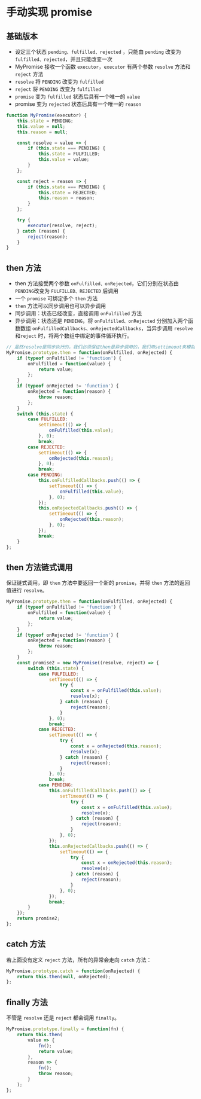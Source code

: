 # 手动实现 promise

## 基础版本

-   设定三个状态 `pending、fulfilled、rejected` ，只能由 `pending` 改变为 `fulfilled、rejected`，并且只能改变一次
-   MyPromise 接收一个函数 `executor`，`executor` 有两个参数 `resolve` 方法和 `reject` 方法
-   `resolve` 将 `PENDING` 改变为 `fulfilled`
-   `reject` 将 `PENDING` 改变为 `fulfilled`
-   `promise` 变为 `fulfilled` 状态后具有一个唯一的 `value`
-   promise 变为 `rejected` 状态后具有一个唯一的 `reason`

```js
function MyPromise(executor) {
    this.state = PENDING;
    this.value = null;
    this.reason = null;

    const resolve = value => {
        if (this.state === PENDING) {
            this.state = FULFILLED;
            this.value = value;
        }
    };

    const reject = reason => {
        if (this.state === PENDING) {
            this.state = REJECTED;
            this.reason = reason;
        }
    };

    try {
        executor(resolve, reject);
    } catch (reason) {
        reject(reason);
    }
}
```

## then 方法

-   then 方法接受两个参数 `onFulfilled、onRejected`，它们分别在状态由 `PENDING`改变为 `FULFILLED、REJECTED` 后调用
-   一个 `promise` 可绑定多个 `then` 方法
-   `then` 方法可以同步调用也可以异步调用
-   同步调用：状态已经改变，直接调用 `onFulfilled` 方法
-   异步调用：状态还是 `PENDING`，将 `onFulfilled、onRejected` 分别加入两个函数数组 `onFulfilledCallbacks、onRejectedCallbacks`，当异步调用 `resolve` 和`reject` 时，将两个数组中绑定的事件循环执行。

```js
// 虽然resolve是同步执行的，我们必须保证then是异步调用的，我们用settimeout来模拟异步调用（并不能实现微任务和宏任务的执行机制，只是保证异步调用）
MyPromise.prototype.then = function(onFulfilled, onRejected) {
    if (typeof onFulfilled != 'function') {
        onFulfilled = function(value) {
            return value;
        };
    }
    if (typeof onRejected != 'function') {
        onRejected = function(reason) {
            throw reason;
        };
    }
    switch (this.state) {
        case FULFILLED:
            setTimeout(() => {
                onFulfilled(this.value);
            }, 0);
            break;
        case REJECTED:
            setTimeout(() => {
                onRejected(this.reason);
            }, 0);
            break;
        case PENDING:
            this.onFulfilledCallbacks.push(() => {
                setTimeout(() => {
                    onFulfilled(this.value);
                }, 0);
            });
            this.onRejectedCallbacks.push(() => {
                setTimeout(() => {
                    onRejected(this.reason);
                }, 0);
            });
            break;
    }
};
```

## then 方法链式调用

保证链式调用，即 `then` 方法中要返回一个新的 `promise`，并将 `then` 方法的返回值进行 `resolve`。

```js
MyPromise.prototype.then = function(onFulfilled, onRejected) {
    if (typeof onFulfilled != 'function') {
        onFulfilled = function(value) {
            return value;
        };
    }
    if (typeof onRejected != 'function') {
        onRejected = function(reason) {
            throw reason;
        };
    }
    const promise2 = new MyPromise((resolve, reject) => {
        switch (this.state) {
            case FULFILLED:
                setTimeout(() => {
                    try {
                        const x = onFulfilled(this.value);
                        resolve(x);
                    } catch (reason) {
                        reject(reason);
                    }
                }, 0);
                break;
            case REJECTED:
                setTimeout(() => {
                    try {
                        const x = onRejected(this.reason);
                        resolve(x);
                    } catch (reason) {
                        reject(reason);
                    }
                }, 0);
                break;
            case PENDING:
                this.onFulfilledCallbacks.push(() => {
                    setTimeout(() => {
                        try {
                            const x = onFulfilled(this.value);
                            resolve(x);
                        } catch (reason) {
                            reject(reason);
                        }
                    }, 0);
                });
                this.onRejectedCallbacks.push(() => {
                    setTimeout(() => {
                        try {
                            const x = onRejected(this.reason);
                            resolve(x);
                        } catch (reason) {
                            reject(reason);
                        }
                    }, 0);
                });
                break;
        }
    });
    return promise2;
};
```

## catch 方法

若上面没有定义 `reject` 方法，所有的异常会走向 `catch` 方法：

```js
MyPromise.prototype.catch = function(onRejected) {
    return this.then(null, onRejected);
};
```

## finally 方法

不管是 `resolve` 还是 `reject` 都会调用 `finally`。

```js
MyPromise.prototype.finally = function(fn) {
    return this.then(
        value => {
            fn();
            return value;
        },
        reason => {
            fn();
            throw reason;
        }
    );
};
```
